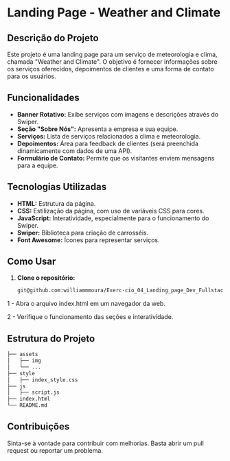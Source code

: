 # Landing Page - Weather and Climate

## Descrição do Projeto

Este projeto é uma landing page para um serviço de meteorologia e clima, chamada "Weather and Climate". O objetivo é fornecer informações sobre os serviços oferecidos, depoimentos de clientes e uma forma de contato para os usuários.

## Funcionalidades

- **Banner Rotativo:** Exibe serviços com imagens e descrições através do Swiper.
- **Seção "Sobre Nós":** Apresenta a empresa e sua equipe.
- **Serviços:** Lista de serviços relacionados a clima e meteorologia.
- **Depoimentos:** Área para feedback de clientes (será preenchida dinamicamente com dados de uma API).
- **Formulário de Contato:** Permite que os visitantes enviem mensagens para a equipe.

## Tecnologias Utilizadas

- **HTML:** Estrutura da página.
- **CSS:** Estilização da página, com uso de variáveis CSS para cores.
- **JavaScript:** Interatividade, especialmente para o funcionamento do Swiper.
- **Swiper:** Biblioteca para criação de carrosséis.
- **Font Awesome:** Ícones para representar serviços.

## Como Usar

1. **Clone o repositório:**

   ```bash
   git@github.com:williammmoura/Exerc-cio_04_Landing_page_Dev_Fullstack_JAVA_jr_maisPraTi.git
    ```

1 - Abra o arquivo index.html em um navegador da web.

2 - Verifique o funcionamento das seções e interatividade.

## Estrutura do Projeto

```bash
├── assets
│   ├── img
│   └── ...
├── style
│   ├── index_style.css
├── js
│   ├── script.js
├── index.html
└── README.md
```

## Contribuições
Sinta-se à vontade para contribuir com melhorias. Basta abrir um pull request ou reportar um problema.
